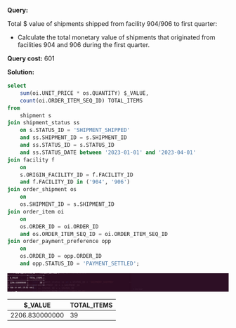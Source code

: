 **Query:**

Total $ value of shipments shipped from facility 904/906 to first quarter:

- Calculate the total monetary value of shipments that originated from facilities 904 and 906 during the first quarter.

**Query cost:** 601

**Solution:**

```sql
select
    sum(oi.UNIT_PRICE * os.QUANTITY) $_VALUE,
    count(oi.ORDER_ITEM_SEQ_ID) TOTAL_ITEMS
from
    shipment s
join shipment_status ss
    on s.STATUS_ID = 'SHIPMENT_SHIPPED'
    and ss.SHIPMENT_ID = s.SHIPMENT_ID
    and ss.STATUS_ID = s.STATUS_ID
    and ss.STATUS_DATE between '2023-01-01' and '2023-04-01'
join facility f
    on
    s.ORIGIN_FACILITY_ID = f.FACILITY_ID
    and f.FACILITY_ID in ('904', '906')
join order_shipment os
    on
    os.SHIPMENT_ID = s.SHIPMENT_ID
join order_item oi
    on
    os.ORDER_ID = oi.ORDER_ID
    and os.ORDER_ITEM_SEQ_ID = oi.ORDER_ITEM_SEQ_ID
join order_payment_preference opp
    on
    os.ORDER_ID = opp.ORDER_ID
    and opp.STATUS_ID = 'PAYMENT_SETTLED';
```

![alt text](image.png)

| $\_VALUE       | TOTAL_ITEMS |
| -------------- | ----------- |
| 2206.830000000 | 39          |
